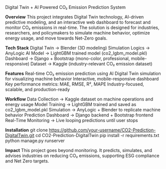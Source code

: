Digital Twin + AI Powered CO₂ Emission Prediction System

**Overview**
   This project integrates Digital Twin technology, AI-driven predictive modeling, and an interactive web dashboard to forecast and monitor CO₂ emissions in real-time.
The solution is designed for industries, researchers, and policymakers to simulate machine behavior, optimize energy usage, and move towards Net-Zero goals.

**Tech Stack**
Digital Twin → Blender (3D modeling)
Simulation Logics → AnyLogic
AI Model → LightGBM trained model (co2_lgbm_model.pkl)
Dashboard → Django + Bootstrap (mono-color, professional, mobile-responsive)
Dataset → Kaggle (industry-relevant CO₂ emission dataset)

**Features**
Real-time CO₂ emission prediction using AI
Digital Twin simulation for visualizing machine behavior
Interactive, mobile-responsive dashboard
Key performance metrics: MAE, RMSE, R², MAPE
Industry-focused, scalable, and production-ready

**Workflow**
Data Collection → Kaggle dataset on machine operations and energy usage
Model Training → LightGBM trained and saved as co2_lgbm_model.pkl
Simulation → AnyLogic + Blender to replicate machine behavior
Prediction Dashboard → Django backend + Bootstrap frontend
Real-Time Monitoring → Live looping predictions until user stops

**Installation**
git clone https://github.com/your-username/CO2-Prediction-DigitalTwin.git
cd CO2-Prediction-DigitalTwin
pip install -r requirements.txt
python manage.py runserver

**Impact**
   This project goes beyond monitoring.
It predicts, simulates, and advises industries on reducing CO₂ emissions, supporting ESG compliance and Net Zero targets.
